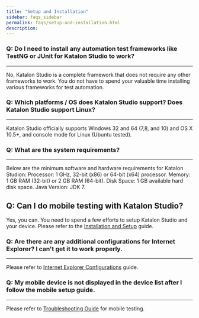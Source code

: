 ```yaml
---
title: "Setup and Installation"
sidebar: faqs_sidebar
permalink: faqs/setup-and-installation.html
description:
---
```

### Q: Do I need to install any automation test frameworks like TestNG or JUnit for Katalon Studio to work?
-------------------------------------------------------------------------------------------------------

No, Katalon Studio is a complete framework that does not require any other frameworks to work. You do not have to spend your valuable time installing various frameworks for test automation.

### Q: Which platforms / OS does Katalon Studio support? Does Katalon Studio support Linux? 
----------------------------------------------------------------------------------------

Katalon Studio officially supports Windows 32 and 64 (7,8, and 10) and OS X 10.5+, and console mode for Linux (Ubuntu tested).

### Q: What are the system requirements? 
-------------------------------------

Below are the minimum software and hardware requirements for Katalon Studion: Processor: 1 GHz, 32-bit (x86) or 64-bit (x64) processor. Memory: 1 GB RAM (32-bit) or 2 GB RAM (64-bit). Disk Space: 1 GB available hard disk space. Java Version: JDK 7.

Q: Can I do mobile testing with Katalon Studio? 
------------------------------------------------

Yes, you can. You need to spend a few efforts to setup Katalon Studio and your device. Please refer to the [Installation and Setup](/display/KD/Installation+and+Setup) guide.

### Q: Are there are any additional configurations for Internet Explorer? I can't get it to work properly. 
-------------------------------------------------------------------------------------------------------

Please refer to [Internet Explorer Configurations](/display/KD/Internet+Explorer+Configurations) guide.

### Q: My mobile device is not displayed in the device list after I follow the mobile setup guide.
----------------------------------------------------------------------------------------------

Please refer to [Troubleshooting Guide](/display/KD/Troubleshooting+automated+mobile+testing) for mobile testing.
